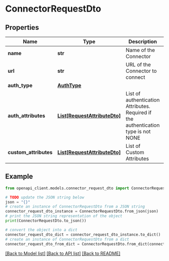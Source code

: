 # ConnectorRequestDto


## Properties

Name | Type | Description | Notes
------------ | ------------- | ------------- | -------------
**name** | **str** | Name of the Connector | 
**url** | **str** | URL of the Connector to connect | 
**auth_type** | [**AuthType**](AuthType.md) |  | 
**auth_attributes** | [**List[RequestAttributeDto]**](RequestAttributeDto.md) | List of authentication Attributes. Required if the authentication type is not NONE | [optional] 
**custom_attributes** | [**List[RequestAttributeDto]**](RequestAttributeDto.md) | List of Custom Attributes | [optional] 

## Example

```python
from openapi_client.models.connector_request_dto import ConnectorRequestDto

# TODO update the JSON string below
json = "{}"
# create an instance of ConnectorRequestDto from a JSON string
connector_request_dto_instance = ConnectorRequestDto.from_json(json)
# print the JSON string representation of the object
print(ConnectorRequestDto.to_json())

# convert the object into a dict
connector_request_dto_dict = connector_request_dto_instance.to_dict()
# create an instance of ConnectorRequestDto from a dict
connector_request_dto_from_dict = ConnectorRequestDto.from_dict(connector_request_dto_dict)
```
[[Back to Model list]](../README.md#documentation-for-models) [[Back to API list]](../README.md#documentation-for-api-endpoints) [[Back to README]](../README.md)


